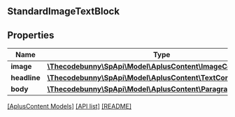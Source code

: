## StandardImageTextBlock

## Properties

Name | Type | Description | Notes
------------ | ------------- | ------------- | -------------
**image** | [**\Thecodebunny\SpApi\Model\AplusContent\ImageComponent**](ImageComponent.md) |  | [optional]
**headline** | [**\Thecodebunny\SpApi\Model\AplusContent\TextComponent**](TextComponent.md) |  | [optional]
**body** | [**\Thecodebunny\SpApi\Model\AplusContent\ParagraphComponent**](ParagraphComponent.md) |  | [optional]

[[AplusContent Models]](../) [[API list]](../../Api) [[README]](../../../README.md)
